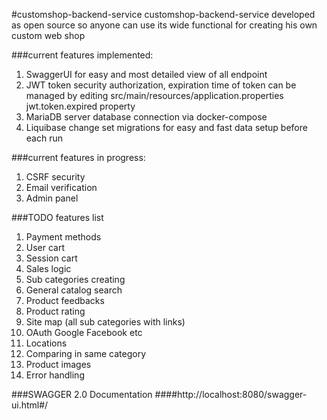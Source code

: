 #customshop-backend-service
customshop-backend-service developed as open source so anyone can use its wide functional for creating his own custom web shop

###current features implemented:
1. SwaggerUI for easy and most detailed view of all endpoint
2. JWT token security authorization, expiration time of token can be managed by editing src/main/resources/application.properties jwt.token.expired property
3. MariaDB server database connection via docker-compose
4. Liquibase change set migrations for easy and fast data setup before each run

###current features in progress:
1. CSRF security
2. Email verification
3. Admin panel

###TODO features list
1. Payment methods
2. User cart
3. Session cart
4. Sales logic
5. Sub categories creating
6. General catalog search
7. Product feedbacks
8. Product rating
9. Site map (all sub categories with links)
10. OAuth Google Facebook etc
11. Locations
12. Comparing in same category
13. Product images
13. Error handling

###SWAGGER 2.0 Documentation
####http://localhost:8080/swagger-ui.html#/

